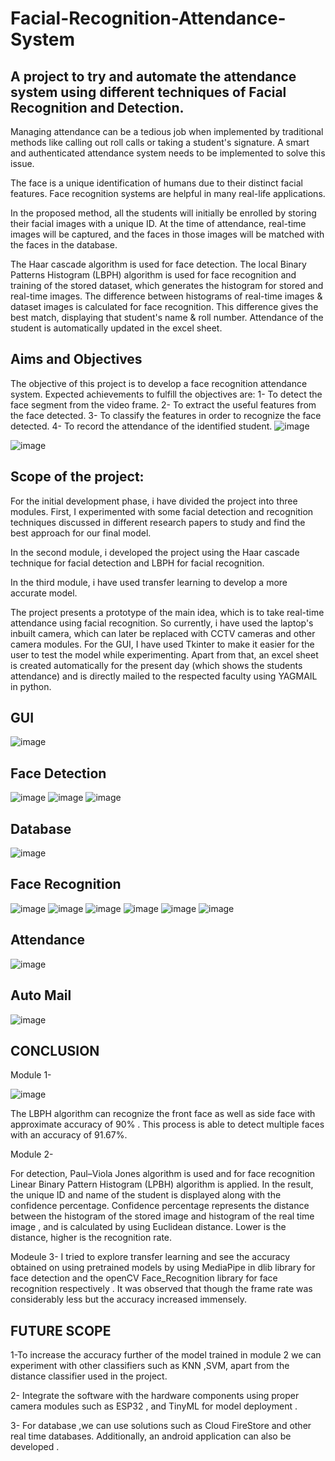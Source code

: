 # Facial-Recognition-Attendance-System
## A project to try and automate the attendance system using different techniques of Facial Recognition and Detection.

Managing attendance can be a tedious job when implemented by traditional 
methods like calling out roll calls or taking a student's signature. A smart and 
authenticated attendance system needs to be implemented to solve this issue. 

The face is a unique identification of humans due to their distinct facial 
features. Face recognition systems are helpful in many real-life applications. 

In the proposed method, all the students will initially be enrolled by storing 
their facial images with a unique ID. At the time of attendance, real-time 
images will be captured, and the faces in those images will be matched with 
the faces in the database.

The Haar cascade algorithm is used for face 
detection. The local Binary Patterns Histogram (LBPH) algorithm is used for 
face recognition and training of the stored dataset, which generates the 
histogram for stored and real-time images. The difference between histograms 
of real-time images & dataset images is calculated for face recognition. This
difference gives the best match, displaying that student's name & roll 
number. 
Attendance of the student is automatically updated in the excel sheet.


## Aims and Objectives
The objective of this project is to develop a face recognition attendance system. Expected 
achievements to fulfill the objectives are:
1- To detect the face segment from the video frame.
2- To extract the useful features from the face detected.
3- To classify the features in order to recognize the face
detected.
4- To record the attendance of the identified student.
![image](https://user-images.githubusercontent.com/67535635/169953181-d9e3214d-de9d-488a-bad9-9ff5d7a443fc.png)

![image](https://user-images.githubusercontent.com/67535635/169953323-002e2179-22e8-43f2-91db-188f4e27c3d4.png)



## Scope of the project:

For the initial development phase, i have divided the project into three 
modules. First, I experimented with some facial detection and recognition 
techniques discussed in different research papers to study and find the best approach for 
our final model.

In the second module, i developed the project using the Haar 
cascade technique for facial detection and LBPH for facial recognition.

In the third module, i have used transfer learning to develop a more accurate model. 

The project presents a prototype of the main idea, which is to take real-time 
attendance using facial recognition. So currently, i have used the laptop's 
inbuilt camera, which can later be replaced with CCTV cameras and other camera 
modules. For the GUI, I have used Tkinter to make it easier for the user to test the model while experimenting. 
Apart from that, an excel sheet is created automatically for the present day (which shows the students attendance) and is directly 
mailed to the respected faculty using YAGMAIL in python.

## GUI

![image](https://user-images.githubusercontent.com/67535635/169953350-6977d0b3-17e0-46f4-ae99-eabcd42e41f1.png)

## Face Detection
![image](https://user-images.githubusercontent.com/67535635/169953368-a0387b0f-2efc-4bcc-8186-3e89cfa516d3.png)
![image](https://user-images.githubusercontent.com/67535635/169953379-bf822319-a273-4110-b512-dfa37347f7b5.png)
![image](https://user-images.githubusercontent.com/67535635/169953390-81a0b90c-4cf6-4d52-8471-eee78b620e77.png)

## Database
![image](https://user-images.githubusercontent.com/67535635/169954517-7d0b69d2-7115-4c9b-8478-6372b09a004c.png)


## Face Recognition
![image](https://user-images.githubusercontent.com/67535635/169953428-d57e6646-7725-45e4-a67d-260007daf806.png)
![image](https://user-images.githubusercontent.com/67535635/169953572-fec38fd5-7874-4799-8e8b-39a2517c2ded.png)
![image](https://user-images.githubusercontent.com/67535635/169953634-74f7f8ac-9418-4888-8d7a-f5f264ad6737.png)
![image](https://user-images.githubusercontent.com/67535635/169953648-ca37260b-66ff-4a9c-bb76-7445783b48fa.png)
![image](https://user-images.githubusercontent.com/67535635/169953664-bb8611c2-7a37-448d-9199-f5611bda1f5d.png)
![image](https://user-images.githubusercontent.com/67535635/169953670-a2870952-55ed-46ac-ad86-1574bce7fbab.png)

## Attendance

![image](https://user-images.githubusercontent.com/67535635/169953469-9066db7d-dbb6-4fda-a27f-b116fb4f77a7.png)

## Auto Mail
![image](https://user-images.githubusercontent.com/67535635/169954591-16c1620f-4d64-4156-94bc-873a9da4c75c.png)







## CONCLUSION 

Module 1-

![image](https://user-images.githubusercontent.com/67535635/169953759-492ed478-6064-47dd-b6c0-77ac65a2cd6a.png)
 
                     
The LBPH algorithm can recognize the front face as well as side face with approximate accuracy of 
90% .
This process is able to detect multiple faces with an accuracy of 91.67%. 

Module 2-

For detection, Paul–Viola Jones algorithm is used and for face recognition Linear Binary 
Pattern Histogram (LPBH) algorithm is applied. 
In the result, the unique ID and name of the student is displayed along with the confidence percentage. 
Confidence percentage represents the distance 
between the histogram of the stored image and histogram of the real time image , and is calculated 
by using Euclidean distance. Lower is the distance, higher is the recognition rate. 

Modeule 3-
I tried to explore transfer learning and see the accuracy obtained on using pretrained models 
by using MediaPipe in dlib library for face detection and the openCV Face_Recognition 
library  for face recognition respectively .
It was observed that though the frame rate was considerably less but the accuracy increased immensely. 

## FUTURE SCOPE

1-To increase the accuracy further of the model trained in module 2 we can experiment with other classifiers such as KNN ,SVM, apart 
from the distance classifier used in the project.
 
2- Integrate the software with the hardware components using proper camera modules such as ESP32 , and TinyML for model deployment .

3- For database ,we can use solutions such as Cloud FireStore and other real time databases.
Additionally, an android application can also be developed .
